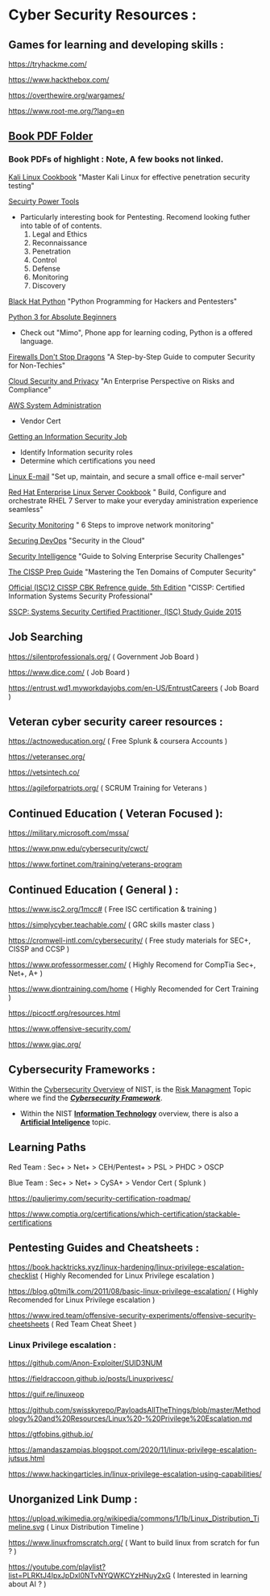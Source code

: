# __Cyber Security Resources :__



## Games for learning and developing skills :

https://tryhackme.com/

https://www.hackthebox.com/

https://overthewire.org/wargames/

https://www.root-me.org/?lang=en



## [Book PDF Folder](https://github.com/Austin44B/Resources/tree/0480863f88d8547780c3b9415ebe4716e7917e17/Book%20PDF%20Collection)

### Book PDFs of highlight : Note, A few books not linked.

[Kali Linux Cookbook](https://github.com/Austin44B/Resources/blob/c243103b5db5379ee68679fd16be521e847caf73/Book%20PDF%20Collection/Kali%20Linux%20Cookbook.pdf) "Master Kali Linux for effective penetration security testing"

[Secuirty Power Tools](https://github.com/Austin44B/Resources/blob/a17a7a1cec79a49835985be5b2a25d20852991ca/Book%20PDF%20Collection/Security%20Power%20Tools.pdf) 

 * Particularly interesting book for Pentesting. Recomend looking futher into table of of contents.
   1. Legal and Ethics
   2. Reconnaissance
   3. Penetration
   4. Control
   5. Defense
   6. Monitoring
   7. Discovery

[Black Hat Python](https://github.com/Austin44B/Resources/blob/c243103b5db5379ee68679fd16be521e847caf73/Book%20PDF%20Collection/Black%20Hat%20Python.pdf) "Python Programming for Hackers and Pentesters"

[Python 3 for Absolute Beginners](https://github.com/Austin44B/Resources/blob/c243103b5db5379ee68679fd16be521e847caf73/Book%20PDF%20Collection/Python%203%20for%20Absolute%20Beginners%20(2009).pdf)

 * Check out "Mimo", Phone app for learning coding, Python is a offered language.

[Firewalls Don't Stop Dragons](https://github.com/Austin44B/Resources/blob/c243103b5db5379ee68679fd16be521e847caf73/Book%20PDF%20Collection/Firewalls%20Don't%20Stop%20Dragons%2C%203rd%20Edition.pdf) "A Step-by-Step Guide to computer Security for Non-Techies"

[Cloud Security and Privacy](https://github.com/Austin44B/Resources/blob/c243103b5db5379ee68679fd16be521e847caf73/Book%20PDF%20Collection/Cloud%20Security%20and%20Privacy.pdf) "An Enterprise Perspective on Risks and Compliance"

[AWS System Administration](https://github.com/Austin44B/Resources/blob/00801ed791cee293224dbf3e990262fd13debe4c/AWS%20System%20Administration.pdf)

  * Vendor Cert

[Getting an Information Security Job](https://github.com/Austin44B/Resources/blob/c243103b5db5379ee68679fd16be521e847caf73/Book%20PDF%20Collection/Getting%20an%20Information%20Security%20Job%20For%20Dummies.pdf)

  * Identify Information security roles
  * Determine which certifications you need

[Linux E-mail](https://github.com/Austin44B/Resources/blob/c243103b5db5379ee68679fd16be521e847caf73/Book%20PDF%20Collection/Linux%20Email%2C%202nd%20Edition.pdf) "Set up, maintain, and secure a small office e-mail server"

[Red Hat Enterprise Linux Server Cookbook](https://github.com/Austin44B/Resources/blob/a17a7a1cec79a49835985be5b2a25d20852991ca/Book%20PDF%20Collection/Red%20Hat%20Enterprise%20Linux%20Server%20Cookbook.pdf) " Build, Configure and orchestrate RHEL 7 Server to make your everyday aministration experience seamless"

[Security Monitoring](https://github.com/Austin44B/Resources/blob/a17a7a1cec79a49835985be5b2a25d20852991ca/Book%20PDF%20Collection/Security%20Monitoring.pdf) " 6 Steps to improve network monitoring"

[Securing DevOps](https://github.com/Austin44B/Resources/blob/ddd279437924d4c933d9b23a658d68514376dbf6/Book%20PDF%20Collection/Securing%20DevOps.pdf) "Security in the Cloud"

[Security Intelligence](https://github.com/Austin44B/Resources/blob/ddd279437924d4c933d9b23a658d68514376dbf6/Book%20PDF%20Collection/Security%20Intelligence.pdf) "Guide to Solving Enterprise Security Challenges"

[The CISSP Prep Guide](https://github.com/Austin44B/Resources/blob/ddd279437924d4c933d9b23a658d68514376dbf6/Book%20PDF%20Collection/The%20CISSP%20Prep%20Guide.pdf) "Mastering the Ten Domains of Computer Security"

[Official (ISC)2 CISSP CBK Refrence guide, 5th Edition](https://github.com/Austin44B/Resources/blob/ddd279437924d4c933d9b23a658d68514376dbf6/Book%20PDF%20Collection/The%20Official%20(ISC)2%20Guide%20to%20the%20CISSP%20CBK%20Reference%2C%205th%20Edition.pdf) "CISSP: Certified Information Systems Security Professional"

[SSCP: Systems Security Certified Practitioner, (ISC) Study Guide 2015](https://github.com/Austin44B/Resources/blob/ddd279437924d4c933d9b23a658d68514376dbf6/Book%20PDF%20Collection/SSCP%20(ISC)2%20Systems%20Security%20Certified%20Practitioner%20Official%20Study%20Guide.pdf)


## Job Searching 

https://silentprofessionals.org/ ( Government Job Board )

https://www.dice.com/ ( Job Board )

https://entrust.wd1.myworkdayjobs.com/en-US/EntrustCareers ( Job Board )



## Veteran cyber security career resources :

https://actnoweducation.org/ ( Free Splunk & coursera Accounts )

https://veteransec.org/

https://vetsintech.co/

https://agileforpatriots.org/ ( SCRUM Training for Veterans )



## Continued Education ( Veteran Focused ):

https://military.microsoft.com/mssa/

https://www.pnw.edu/cybersecurity/cwct/

https://www.fortinet.com/training/veterans-program



## Continued Education ( General ) :

https://www.isc2.org/1mcc# ( Free ISC certification & training )

https://simplycyber.teachable.com/ ( GRC skills master class )

https://cromwell-intl.com/cybersecurity/ ( Free study materials for SEC+, CISSP and CCSP )

https://www.professormesser.com/ ( Highly Recomend for CompTia Sec+, Net+, A+ )

https://www.diontraining.com/home ( Highly Recomended for Cert Training )

https://picoctf.org/resources.html

https://www.offensive-security.com/

https://www.giac.org/



## Cybersecurity Frameworks :

Within the [Cybersecurity Overview](https://www.nist.gov/cybersecurity) of NIST, is the [Risk Managment](https://www.nist.gov/risk-management) Topic where we find the **_[Cybersecurity Framework](https://www.nist.gov/cyberframework)_**.
  
  * Within the NIST [**Information Technology**](https://www.nist.gov/information-technology) overview, there is also a [**Artificial Inteligence**](https://www.nist.gov/artificial-intelligence) topic.



## Learning Paths

Red Team : Sec+ > Net+ > CEH/Pentest+ > PSL > PHDC > OSCP

Blue Team : Sec+ > Net+ > CySA+ > Vendor Cert ( Splunk )

https://pauljerimy.com/security-certification-roadmap/

https://www.comptia.org/certifications/which-certification/stackable-certifications



## Pentesting Guides and Cheatsheets :

https://book.hacktricks.xyz/linux-hardening/linux-privilege-escalation-checklist ( Highly Recomended for Linux Privilege escalation )

https://blog.g0tmi1k.com/2011/08/basic-linux-privilege-escalation/ ( Highly Recomended for Linux Privilege escalation )

https://www.ired.team/offensive-security-experiments/offensive-security-cheetsheets ( Red Team Cheat Sheet )



### Linux Privilege escalation :

https://github.com/Anon-Exploiter/SUID3NUM

https://fieldraccoon.github.io/posts/Linuxprivesc/

https://guif.re/linuxeop

https://github.com/swisskyrepo/PayloadsAllTheThings/blob/master/Methodology%20and%20Resources/Linux%20-%20Privilege%20Escalation.md

https://gtfobins.github.io/

https://amandaszampias.blogspot.com/2020/11/linux-privilege-escalation-jutsus.html

https://www.hackingarticles.in/linux-privilege-escalation-using-capabilities/



## Unorganized Link Dump :

https://upload.wikimedia.org/wikipedia/commons/1/1b/Linux_Distribution_Timeline.svg ( Linux Distribution Timeline )

https://www.linuxfromscratch.org/ ( Want to build linux from scratch for fun ? )

https://youtube.com/playlist?list=PLRKtJ4IpxJpDxl0NTvNYQWKCYzHNuy2xG ( Interested in learning about AI ? )
